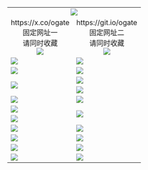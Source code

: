 ﻿<table>
  <tr><td colspan=2 align=center><img src="https://dntvryqsdv07n.cloudfront.net/Up/oGate.jpg" /></td></tr>
  <tr>
    <td align=center>https://x.co/ogate<br>固定网址一<br>请同时收藏<br><img src="https://dntvryqsdv07n.cloudfront.net/Up/0WMGD1.png" /></td>
    <td align=center>https://git.io/ogate<br>固定网址二<br>请同时收藏<br><img src="https://dntvryqsdv07n.cloudfront.net/Up/0WMGD2.png" /></td>
  </tr>
  <tr>
    <td><a href="https://dntvryqsdv07n.cloudfront.net/oNote.aspx?id=oGate&from=github" target="_blank"><img src="https://dntvryqsdv07n.cloudfront.net/Up/0WMDT.jpg" /></a></td>
    <td><a href="https://dntvryqsdv07n.cloudfront.net/oNote.aspx?id=oNote&from=github" target="_blank"><img src="https://dntvryqsdv07n.cloudfront.net/Up/0WZTT.jpg" /></a></td>
  </tr>
  <tr>
    <td><a href="https://dntvryqsdv07n.cloudfront.net/onUP.aspx?name=https://d3h1gdc8wi0m01.cloudfront.net/525&from=github" target="_blank"><img src="https://dntvryqsdv07n.cloudfront.net/Up/0DTW.jpg"/></a></td>
    <td><a href="https://dntvryqsdv07n.cloudfront.net/ogST.aspx?from=github" target="_blank"><img src="https://dntvryqsdv07n.cloudfront.net/Up/ST.jpg"/></a></td>
  </tr>
  <tr>
    <td rowspan=2><a href="https://dntvryqsdv07n.cloudfront.net/ogUP.aspx?name=WJ.mp4&from=github" target="_blank"><img src="https://dntvryqsdv07n.cloudfront.net/Up/WJ.jpg" /></a></td>
    <td><a href="https://dntvryqsdv07n.cloudfront.net/ogUP.aspx?name=DKC.mp4&count=15&from=github" target="_blank"><img src="https://dntvryqsdv07n.cloudfront.net/Up/DKC.jpg" /></a></td> 
  </tr>
  <tr>
    <td><a href="https://dntvryqsdv07n.cloudfront.net/ogUP.aspx?name=LRWS.mp4&count=6B:12,5A:10,5B:35,4A:14,4B:19,3A:10,3B:26,2A:16,2B:21,1A:23,1B:29&from=github" target="_blank"><img src="https://dntvryqsdv07n.cloudfront.net/Up/LRWS.jpg" /></a></td>
  </tr>
  <tr>
    <td><a href="https://dntvryqsdv07n.cloudfront.net/ogUP.aspx?name=3MSTT.mp4&count=17&from=github" target="_blank"><img src="https://dntvryqsdv07n.cloudfront.net/Up/3MSTT.jpg" /></a></td>
    <td><a href="https://dntvryqsdv07n.cloudfront.net/ogUP.aspx?name=XTFY.mp4&count=24&from=github" target="_blank"><img src="https://dntvryqsdv07n.cloudfront.net/Up/XTFY.jpg" /></a></td>
  </tr>
  <tr>
    <td><a href="https://dntvryqsdv07n.cloudfront.net/ogUP.aspx?name=JQR.mp4&count=2&from=github" target="_blank"><img src="https://dntvryqsdv07n.cloudfront.net/Up/JQR.jpg" /></a></td>   
    <td rowspan=2><a href="https://dntvryqsdv07n.cloudfront.net/ogUP.aspx?name=JP.mp4&count=9&from=github" target="_blank"><img src="https://dntvryqsdv07n.cloudfront.net/Up/JP.jpg" /></td>
  </tr>
  <tr>
    <td><a href="https://dntvryqsdv07n.cloudfront.net/ogUP.aspx?name=CYKJ.mp4&from=github" target="_blank"><img src="https://dntvryqsdv07n.cloudfront.net/Up/CYKJ.jpg" /></a></td>
  </tr>
  <tr>
    <td><a href="https://dntvryqsdv07n.cloudfront.net/ogUP.aspx?name=4SZG.mp4&count=05:17,04:20&current=05:16&from=github" target="_blank"><img src="https://dntvryqsdv07n.cloudfront.net/Up/4SZG0.jpg" /></a></td>
    <td><a href="https://dntvryqsdv07n.cloudfront.net/ogUP.aspx?name=4SDJ.mp4&count=05:40,04:52&current=05:39&from=github" target="_blank"><img src="https://dntvryqsdv07n.cloudfront.net/Up/4SDJ0.jpg" /></a></td>
  </tr>
  <tr>
    <td><a href="https://dntvryqsdv07n.cloudfront.net/ogUP.aspx?name=FG.zip&from=github" target="_blank"><img src="https://dntvryqsdv07n.cloudfront.net/Up/FG.jpg" /></a></td>
    <td><a href="https://dntvryqsdv07n.cloudfront.net/ogUP.aspx?name=FGA.apk&from=github" target="_blank"><img src="https://dntvryqsdv07n.cloudfront.net/Up/FGA.jpg" /></a></td>
  </tr>
  <tr>
    <td><a href="https://dntvryqsdv07n.cloudfront.net/ogUP.aspx?name=U.zip&from=github" target="_blank"><img src="https://dntvryqsdv07n.cloudfront.net/Up/U.jpg" /></a></td>
    <td><a href="https://dntvryqsdv07n.cloudfront.net/ogUP.aspx?name=UA.apk&from=github" target="_blank"><img src="https://dntvryqsdv07n.cloudfront.net/Up/UA.jpg" /></a></td>
  </tr>
  <tr>
    <td><a href="https://dntvryqsdv07n.cloudfront.net/ogUP.aspx?name=0iPPOTV.zip&from=github" target="_blank"><img src="https://dntvryqsdv07n.cloudfront.net/Up/0iPPOTV.jpg" /></a></td>
    <td><a href="https://dntvryqsdv07n.cloudfront.net/ogUP.aspx?name=0iNTD.apk&from=github" target="_blank"><img src="https://dntvryqsdv07n.cloudfront.net/Up/0iNTD.jpg" /></a></td>
  </tr>
</table>
